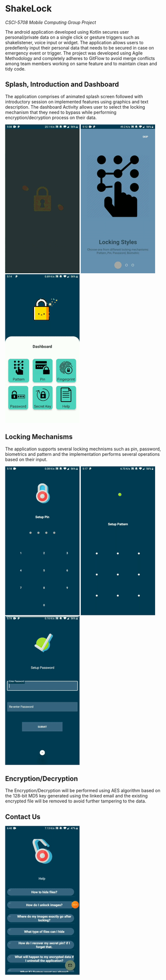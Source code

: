 # ShakeLock

*CSCI-5708 Mobile Computing Group Project*

The android application developed using Kotlin secures user personal/private data on a single click or gesture triggers such as shakelistener, voice input or widget. The application allows users to predefienly input their personal data that needs to be secured in case on emergency event or trigger. The project was developed using Agile Methodology and completely adheres to GitFlow to avoid merge conflicts among team members working on same feature and to maintain clean and tidy code. 

## Splash, Introduction and Dashboard 

The application comprises of animated splash screen followed with introductory session on implemented features using graphics and text description. The dashboard Activity allows user to select the locking mechanism that they need to bypass while performing encryption/decryption process on their data.

![](Gifs/splash.gif) ![](Gifs/intro.gif) ![](Gifs/dashboard.gif)


## Locking Mechanisms

The application supports several locking mechnisms such as pin, password, biometrics and pattern and the implementation performs several operations based on their input.

![](Gifs/pin.gif) ![](Gifs/pattern.gif) ![](Gifs/password.gif)

## Encryption/Decryption

The Encryption/Decryption will be performed using AES algorithm based on the 128-bit MD5 key generated using the linked email and the existing encrypted file will be removed to avoid further tampering to the data.

## Contact Us

![](Gifs/contact.gif)
